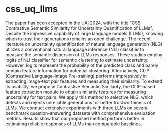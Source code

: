 # css_uq_llms
The paper has been accepted in the UAI 2024, with the title "CSS: Contrastive Semantic Similarity for Uncertainty Quantification of LLMs". <br>
Despite the impressive capability of large language models (LLMs), knowing when to trust their generations remains an open challenge. The recent literature on uncertainty quantification of natural language generation (NLG) utilizes a conventional natural language inference (NLI) classifier to measure the semantic dispersion of LLMs responses. These studies employ logits of NLI classifier for semantic clustering to estimate uncertainty. However, logits represent the probability of the predicted class and barely contain feature information for potential clustering. Alternatively, CLIP (Contrastive Language–Image Pre-training) performs impressively in extracting image-text pair features and measuring their similarity. To extend its usability, we propose Contrastive Semantic Similarity, the CLIP-based feature extraction module to obtain similarity features for measuring uncertainty for text pairs. We apply this method to selective NLG, which detects and rejects unreliable generations for better trustworthiness of LLMs. We conduct extensive experiments with three LLMs on several benchmark question-answering datasets with comprehensive evaluation metrics. Results show that our proposed method performs better in estimating reliable responses of LLMs than comparable baselines. 

